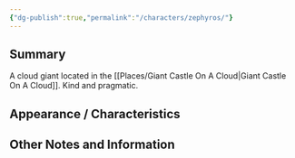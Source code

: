 ```yaml
---
{"dg-publish":true,"permalink":"/characters/zephyros/"}
---
```


## Summary
A cloud giant located in the [[Places/Giant Castle On A Cloud\|Giant Castle On A Cloud]]. Kind and pragmatic.

## Appearance / Characteristics


## Other Notes and Information